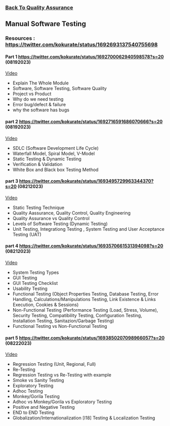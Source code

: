 ### [Back To Quality Assurance](https://github.com/kokurate/learning-journey/blob/main/Quality%20Assurance.md)


## Manual Software Testing
### Resources : https://twitter.com/kokurate/status/1692693137540755698
#### Part 1 https://twitter.com/kokurate/status/1692700062940598578?s=20 (08192023) 
[Video](https://youtu.be/oOvURgHcd4w)
- Explain The Whole Module
- Software, Software Testing, Software Quality
- Project vs Product
- Why do we need testing
- Error bug/defect & failure
- why the software has bugs
#### part 2 https://twitter.com/kokurate/status/1692716591686070666?s=20 (08192023)
[Video](https://youtu.be/5_gi2-SZZWM)
- SDLC (Software Development Life Cycle)
- Waterfall Model, Spiral Model, V-Model
- Static Testing & Dynamic Testing
- Verification & Validation
- White Box and Black box Testing Method
#### part 3 https://twitter.com/kokurate/status/1693495729963344370?s=20 (08212023)
[Video](https://youtu.be/MasXvD3z7uE)
- Static Testing Technique
- Quality Aassurance, Quality Control, Quality Engineering
- Quality Assurance vs Quality Control
- Levels of Software Testing (Dynamic Testing)
- Unit Testing, Integrationg Testing , System Testing and User Acceptance Testing (UAT)
#### part 4 https://twitter.com/kokurate/status/1693570661531394098?s=20 (08212023)
[Video](https://youtu.be/G0bnna1Wxs4)
- System Testing Types
- GUI Testing
- GUI Testing Checklist
- Usability Testing
- Functional Testing (Object Properties Testing, Database Testing, Error Handling, Calculations/Manipulations Testing, Link Existence & Links Execution, Cookies & Sessions)
- Non-Functional Testing (Performance Testing (Load, Stress, Volume), Security Testing, Compatibility Testing, Configuration Testing, Installation Testing, Sanitazion/Garbage Testing)
- Functional Testing vs Non-Functional Testing
#### part 5 https://twitter.com/kokurate/status/1693850207098966057?s=20 (08222023)
[Video](https://youtu.be/0gpm4llQ06Y)
- Regression Testing (Unit, Regional, Full)
- Re-Testing
- Regression Testing vs Re-Testing with example
- Smoke vs Sanity Testing
- Exploratory Testing
- Adhoc Testing
- Monkey/Gorila Testing
- Adhoc vs Monkey/Gorila  vs Exploratory Testing
- Positive and Negative Testing
- END to END Testing
- Globalization/Internationalization [I18] Testing & Localization Testing
